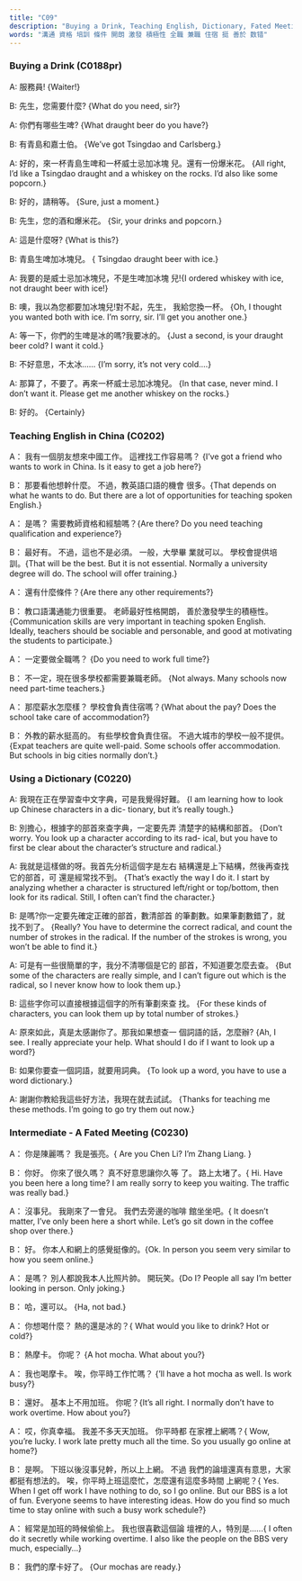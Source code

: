```yaml
---
title: "C09"
description: "Buying a Drink, Teaching English, Dictionary, Fated Meeting"
words: "溝通 資格 培訓 條件 開朗 激發 積極性 全職 兼職 住宿 挺 善於 数错"
---
```


### Buying a Drink (C0188pr)

A: 服務員! {Waiter!}

B: 先生，您需要什麼? {What do you need, sir?}

A: 你們有哪些生啤? {What draught beer do you have?}

B: 有青島和嘉士伯。 {We’ve got Tsingdao and Carlsberg.}

A: 好的，來一杯青島生啤和一杯威士忌加冰塊 兒。還有一份爆米花。 {All right, I’d like a Tsingdao draught and a whiskey on the rocks. I’d also like some popcorn.}

B: 好的，請稍等。 {Sure, just a moment.}

B: 先生，您的酒和爆米花。 {Sir, your drinks and popcorn.}

A: 這是什麼呀? {What is this?}

B: 青島生啤加冰塊兒。 { Tsingdao draught beer with ice.}

A: 我要的是威士忌加冰塊兒，不是生啤加冰塊 兒!{I ordered whiskey with ice, not draught beer with ice!}

B: 噢，我以為您都要加冰塊兒!對不起，先生， 我給您換一杯。 {Oh, I thought you wanted both with ice. I’m sorry, sir. I’ll get you another one.}

A: 等一下，你們的生啤是冰的嗎?我要冰的。 {Just a second, is your draught beer cold? I want it cold.}

B: 不好意思，不太冰...... {I’m sorry, it’s not very cold....}

A: 那算了，不要了。再來一杯威士忌加冰塊兒。 {In that case, never mind. I don’t want it. Please get me another whiskey on the rocks.}

B: 好的。 {Certainly}

### Teaching English in China (C0202)

A： 我有一個朋友想來中國工作。 這裡找工作容易嗎？ {I’ve got a friend who wants to work in China. Is it easy to get a job here?}

B： 那要看他想幹什麼。 不過，教英語口語的機會 很多。{That depends on what he wants to do. But there are a lot of opportunities for teaching spoken English.}

A： 是嗎？ 需要教師資格和經驗嗎？{Are there? Do you need teaching qualification and experience?}

B： 最好有。 不過，這也不是必須。 一般，大學畢 業就可以。 學校會提供培訓。{That will be the best. But it is not essential. Normally a university degree will do. The school will offer training.}

A： 還有什麼條件？{Are there any other requirements?}

B： 教口語溝通能力很重要。 老師最好性格開朗， 善於激發學生的積極性。{Communication skills are very important in teaching spoken English. Ideally, teachers should be sociable and personable, and good at motivating the students to participate.}

A： 一定要做全職嗎？ {Do you need to work full time?}

B： 不一定，現在很多學校都需要兼職老師。 {Not always. Many schools now need part-time teachers.}

A： 那麼薪水怎麼樣？ 學校會負責住宿嗎？{What about the pay? Does the school take care of accommodation?}

B： 外教的薪水挺高的。 有些學校會負責住宿。 不過大城市的學校一般不提供。{Expat teachers are quite well-paid. Some schools offer accommodation. But schools in big cities normally don’t.}

### Using a Dictionary (C0220)

A: 我現在正在學習查中文字典，可是我覺得好難。 {I am learning how to look up Chinese characters in a dic- tionary, but it’s really tough.}

B: 別擔心，根據字的部首來查字典，一定要先弄 清楚字的結構和部首。 {Don’t worry. You look up a character according to its rad- ical, but you have to first be clear about the character’s structure and radical.}

A: 我就是這樣做的呀。我首先分析這個字是左右 結構還是上下結構，然後再查找它的部首，可 還是經常找不到。 {That’s exactly the way I do it. I start by analyzing whether a character is structured left/right or top/bottom, then look for its radical. Still, I often can’t find the character.}

B: 是嗎?你一定要先確定正確的部首，數清部首 的筆劃數。如果筆劃數錯了，就找不到了。 {Really? You have to determine the correct radical, and count the number of strokes in the radical. If the number of the strokes is wrong, you won’t be able to find it.}

A: 可是有一些很簡單的字，我分不清哪個是它的 部首，不知道要怎麼去查。 {But some of the characters are really simple, and I can’t figure out which is the radical, so I never know how to look them up.}

B: 這些字你可以直接根據這個字的所有筆劃來查 找。 {For these kinds of characters, you can look them up by total number of strokes.}

A: 原來如此，真是太感謝你了。那我如果想查一 個詞語的話，怎麼辦? {Ah, I see. I really appreciate your help. What should I do if I want to look up a word?}

B: 如果你要查一個詞語，就要用詞典。 {To look up a word, you have to use a word dictionary.}

A: 謝謝你教給我這些好方法，我現在就去試試。 {Thanks for teaching me these methods. I’m going to go try them out now.}

### Intermediate - A Fated Meeting (C0230)

A： 你是陳麗嗎？ 我是張亮。{ Are you Chen Li? I’m Zhang Liang. }

B： 你好。 你來了很久嗎？ 真不好意思讓你久等 了。 路上太堵了。{ Hi. Have you been here a long time? I am really sorry to keep you waiting. The traffic was really bad.}

A： 沒事兒。 我剛來了一會兒。 我們去旁邊的咖啡 館坐坐吧。{ It doesn’t matter, I’ve only been here a short while. Let’s go sit down in the coffee shop over there.}

B： 好。 你本人和網上的感覺挺像的。{Ok. In person you seem very similar to how you seem online.}

A： 是嗎？ 別人都說我本人比照片帥。 開玩笑。{Do I? People all say I’m better looking in person. Only joking.}

B： 哈，還可以。 {Ha, not bad.}

A： 你想喝什麼？ 熱的還是冰的？{ What would you like to drink? Hot or cold?}

B： 熱摩卡。 你呢？ {A hot mocha. What about you?}

A： 我也喝摩卡。 唉，你平時工作忙嗎？ {’ll have a hot mocha as well. Is work busy?}

B： 還好。 基本上不用加班。 你呢？{It’s all right. I normally don’t have to work overtime. How about you?}

A： 哎，你真幸福。 我差不多天天加班。 你平時都 在家裡上網嗎？{ Wow, you’re lucky. I work late pretty much all the time. So you usually go online at home?}

B： 是啊。 下班以後沒事兒幹，所以上上網。 不過 我們的論壇還真有意思，大家都挺有想法的。 唉，你平時上班這麼忙，怎麼還有這麼多時間 上網呢？{ Yes. When I get off work I have nothing to do, so I go online. But our BBS is a lot of fun. Everyone seems to have interesting ideas. How do you find so much time to stay online with such a busy work schedule?}

A： 經常是加班的時候偷偷上。 我也很喜歡這個論 壇裡的人，特別是......{ I often do it secretly while working overtime. I also like the people on the BBS very much, especially...}

B： 我們的摩卡好了。 {Our mochas are ready.}

